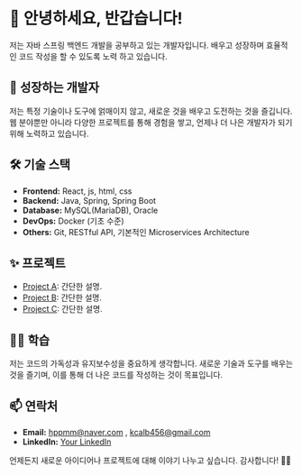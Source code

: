 # 👋 안녕하세요, 반갑습니다!

저는 자바 스프링 백엔드 개발을 공부하고 있는 개발자입니다. 배우고 성장하며 효율적인 코드 작성을 할 수 있도록 노력 하고 있습니다.

## 🌱 성장하는 개발자

저는 특정 기술이나 도구에 얽매이지 않고, 새로운 것을 배우고 도전하는 것을 즐깁니다. 웹 분야뿐만 아니라 다양한 프로젝트를 통해 경험을 쌓고, 언제나 더 나은 개발자가 되기 위해 노력하고 있습니다.

## 🛠️ 기술 스택

- **Frontend:** React, js, html, css
- **Backend:** Java, Spring, Spring Boot
- **Database:** MySQL(MariaDB), Oracle
- **DevOps:** Docker (기초 수준)
- **Others:** Git, RESTful API, 기본적인 Microservices Architecture

## ✨ 프로젝트

- [Project A](#): 간단한 설명.
- [Project B](#): 간단한 설명.
- [Project C](#): 간단한 설명.

## 👨‍💻 학습

저는 코드의 가독성과 유지보수성을 중요하게 생각합니다. 새로운 기술과 도구를 배우는 것을 즐기며, 이를 통해 더 나은 코드를 작성하는 것이 목표입니다.

## 📫 연락처

- **Email:** hppmm@naver.com , kcalb456@gmail.com
- **LinkedIn:** [Your LinkedIn](https://www.linkedin.com/in/yourprofile)

언제든지 새로운 아이디어나 프로젝트에 대해 이야기 나누고 싶습니다. 감사합니다! 🙇‍♂️
